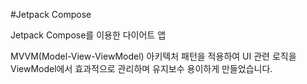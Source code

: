 #Jetpack Compose

Jetpack Compose를 이용한 다이어트 앱 

MVVM(Model-View-ViewModel) 아키텍처 패턴을 적용하여
UI 관련 로직을 ViewModel에서 효과적으로 관리하며
유지보수 용이하게 만들었습니다.

